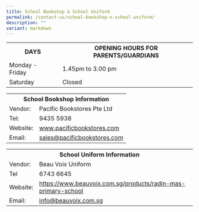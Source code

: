 ```yaml
---
title: School Bookshop & School Uniform
permalink: /contact-us/school-bookshop-n-school-uniform/
description: ""
variant: markdown
---
```

<table>
<tbody>
<tr>
<th><strong>DAYS</strong></th>
<th>OPENING HOURS FOR PARENTS/GUARDIANS</th>
</tr>
<tr>
<td>Monday - Friday&nbsp;</td>
<td>1.45pm to 3.00 pm</td>
</tr>
<tr>
<td>Saturday</td>
<td>Closed</td>
</tr>
</tbody>
</table>
<table>
<tbody>
<tr>
<th colspan="2">School Bookshop Information</th>
</tr>
<tr>
<td>Vendor:</td>
<td>Pacific Bookstores Pte Ltd</td>
</tr>
<tr>
<td>Tel:&nbsp;</td>
<td>9435 5938</td>
</tr>
<tr>
<td>Website:</td>
<td><a href="http://www.pacificbookstores.com/">www.pacificbookstores.com</a></td>
</tr>
<tr>
<td>Email:</td>
<td><a href="mailto:sales@pacificbookstores.com">sales@pacificbookstores.com</a></td>
</tr>
</tbody>
</table>
<table>
<tbody>
<tr>
<th colspan="2">School Uniform Information</th>
</tr>
<tr>
<td>Vendor:</td>
<td>Beau Voix Uniform</td>
</tr>
<tr>
<td>Tel</td>
<td>6743 6645</td>
</tr>
<tr>
<td>Website:</td>
<td><a href="https://www.beauvoix.com.sg/products/radin-mas-primary-school">https://www.beauvoix.com.sg/products/radin-mas-primary-school</a></td>
</tr>
<tr>
<td>Email:</td>
<td><a href="mailto:info@beauvoix.com.sg">info@beauvoix.com.sg</a></td>
</tr>
</tbody>
</table>